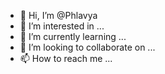 - 👋 Hi, I’m @Phlavya
- 👀 I’m interested in ...
- 🌱 I’m currently learning ...
- 💞️ I’m looking to collaborate on ...
- 📫 How to reach me ...

<!---
Phlavya/Phlavya is a ✨ special ✨ repository because its `README.md` (this file) appears on your GitHub profile.
You can click the Preview link to take a look at your changes.
--->
